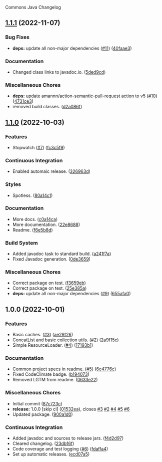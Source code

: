 Commons Java Changelog

## [1.1.1](https://github.com/autonomouslogic/commons-java/compare/1.1.0...1.1.1) (2022-11-07)


### Bug Fixes

* **deps:** update all non-major dependencies ([#11](https://github.com/autonomouslogic/commons-java/issues/11)) ([40faae3](https://github.com/autonomouslogic/commons-java/commit/40faae3b2c00d28de86b2a01df7e8f6826bd87c9))


### Documentation

* Changed class links to javadoc.io. ([5ded9cd](https://github.com/autonomouslogic/commons-java/commit/5ded9cd469ec95fcad1f8311b933babb88b144e6))


### Miscellaneous Chores

* **deps:** update amannn/action-semantic-pull-request action to v5 ([#10](https://github.com/autonomouslogic/commons-java/issues/10)) ([4731ce3](https://github.com/autonomouslogic/commons-java/commit/4731ce397d4e67d0a95a3aca758f0bc1444cf3c1))
* removed build classes. ([d2a086f](https://github.com/autonomouslogic/commons-java/commit/d2a086f845e39a0e490031eac13b98079b3c7fe4))

## [1.1.0](https://github.com/autonomouslogic/commons-java/compare/1.0.0...1.1.0) (2022-10-03)


### Features

* Stopwatch ([#7](https://github.com/autonomouslogic/commons-java/issues/7)) ([fc3c5f9](https://github.com/autonomouslogic/commons-java/commit/fc3c5f9b6ade07043c93097168dcbf2e094ec25f))


### Continuous Integration

* Enabled automaic release. ([326963d](https://github.com/autonomouslogic/commons-java/commit/326963d7089dd44bdbe0cb9bde4f80ae2a460d4e))


### Styles

* Spotless. ([80a14c1](https://github.com/autonomouslogic/commons-java/commit/80a14c16b424781a2cca9aa3ae4487eca4898374))


### Documentation

* More docs. ([c0a14ca](https://github.com/autonomouslogic/commons-java/commit/c0a14ca4c5e45b1c33f04e5fc6d090f1bb96c5de))
* More documentation. ([22e8688](https://github.com/autonomouslogic/commons-java/commit/22e8688f90f97ea9540809e183dfd28fc83c224b))
* Readme. ([f6e5b8d](https://github.com/autonomouslogic/commons-java/commit/f6e5b8da0333535026910b138e859c3796d278e4))


### Build System

* Added javadoc task to standard build. ([a241f7a](https://github.com/autonomouslogic/commons-java/commit/a241f7a2258a9ee126333f65cb3a28b77f8281a1))
* Fixed Javadoc generation. ([0de3659](https://github.com/autonomouslogic/commons-java/commit/0de3659724e477c292edf7690a826032ab5accd7))


### Miscellaneous Chores

* Correct package on test. ([f3659eb](https://github.com/autonomouslogic/commons-java/commit/f3659eb45b7b0f49b55947d349e2e5d1b2960a9f))
* Correct package on test. ([25e385a](https://github.com/autonomouslogic/commons-java/commit/25e385afdd615bcb172c324ffa7878e9a13f7f81))
* **deps:** update all non-major dependencies ([#9](https://github.com/autonomouslogic/commons-java/issues/9)) ([655afa0](https://github.com/autonomouslogic/commons-java/commit/655afa031942bf25d0aa719d10c078db84be5511))

## 1.0.0 (2022-10-01)


### Features

* Basic caches. ([#3](https://github.com/autonomouslogic/commons-java/issues/3)) ([ae29f26](https://github.com/autonomouslogic/commons-java/commit/ae29f268a6f0975ba9061cbb40dd387fdf5d3744))
* ConcatList and basic collection utils. ([#2](https://github.com/autonomouslogic/commons-java/issues/2)) ([2a9f15c](https://github.com/autonomouslogic/commons-java/commit/2a9f15c6c35fe28504deff92776d2e2faac55503))
* Simple ResourceLoader. ([#4](https://github.com/autonomouslogic/commons-java/issues/4)) ([17193b1](https://github.com/autonomouslogic/commons-java/commit/17193b13d3d45d9510cda5396afa291d14e98c8d))


### Documentation

* Common project specs in readme. ([#5](https://github.com/autonomouslogic/commons-java/issues/5)) ([6c4776c](https://github.com/autonomouslogic/commons-java/commit/6c4776c0ba3f5b1a55d9986d02aa7f26296f2065))
* Fixed CodeClimate badge. ([b194073](https://github.com/autonomouslogic/commons-java/commit/b1940734c0f95c693c548c124cb98c63f7b06840))
* Removed LGTM from readme. ([0633e22](https://github.com/autonomouslogic/commons-java/commit/0633e226c55b67711c7a1d2cb5867bc1ea630dd6))


### Miscellaneous Chores

* Initial commit ([87c723c](https://github.com/autonomouslogic/commons-java/commit/87c723c8e66ae7cdf792cf99ad2f5c5dfe42c8b9))
* **release:** 1.0.0 [skip ci] ([01532ea](https://github.com/autonomouslogic/commons-java/commit/01532eaf8e30ff6b2022b57ea61486c342249b5c)), closes [#3](https://github.com/autonomouslogic/commons-java/issues/3) [#2](https://github.com/autonomouslogic/commons-java/issues/2) [#4](https://github.com/autonomouslogic/commons-java/issues/4) [#5](https://github.com/autonomouslogic/commons-java/issues/5) [#6](https://github.com/autonomouslogic/commons-java/issues/6)
* Updated package. ([900a1d0](https://github.com/autonomouslogic/commons-java/commit/900a1d0600db4eaf817b4a8b4f876b485355a5cd))


### Continuous Integration

* Added javadoc and sources to release jars. ([f4d2d97](https://github.com/autonomouslogic/commons-java/commit/f4d2d97449ee7176d4122641f3638378c696a13d))
* Cleared changelog. ([23db16f](https://github.com/autonomouslogic/commons-java/commit/23db16f3ce32cf56ba0f84d9f6bce9aed0d69960))
* Code coverage and test logging ([#6](https://github.com/autonomouslogic/commons-java/issues/6)) ([fdaffa4](https://github.com/autonomouslogic/commons-java/commit/fdaffa470100110b793e88fa69e542547dda6673))
* Set up automatic releases. ([ecd07a5](https://github.com/autonomouslogic/commons-java/commit/ecd07a50d1bc43d60a460f1f17e6f4f8453a8ea9))
